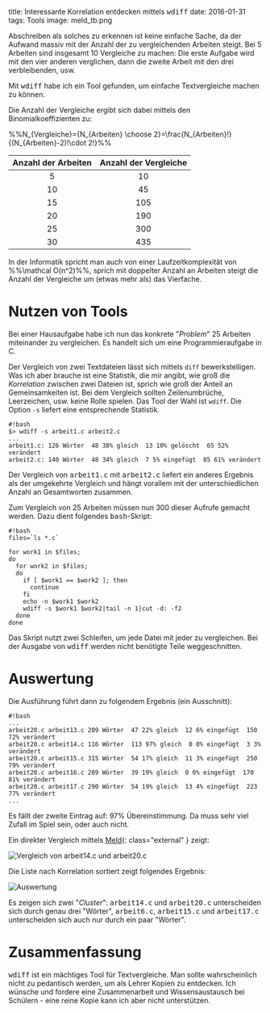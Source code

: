 title: Interessante Korrelation entdecken mittels <samp>wdiff</samp>
date: 2016-01-31
tags: Tools
image: meld_tb.png

Abschreiben als solches zu erkennen ist keine einfache Sache, da der Aufwand massiv mit der Anzahl der zu vergleichenden
Arbeiten steigt. Bei 5 Arbeiten sind insgesamt 10 Vergleiche zu machen: Die erste Aufgabe wird mit den vier anderen
verglichen, dann die zweite Arbeit mit den drei verbleibenden, usw.

Mit <samp>wdiff</samp> habe ich ein Tool gefunden, um einfache Textvergleiche machen zu können.

Die Anzahl der Vergleiche ergibt sich dabei mittels den Binomialkoeffizienten zu:

%%N_{Vergleiche}={N_{Arbeiten} \choose 2}=\frac{N_{Arbeiten}!}{(N_{Arbeiten}-2)!\cdot 2!}%%

Anzahl der Arbeiten|Anzahl der Vergleiche
:-:|:-:
5|10
10|45
15|105
20|190
25|300
30|435

In der Informatik spricht man auch von einer Laufzeitkomplexität von %%\mathcal O(n^2)%%, sprich mit doppelter Anzahl
an Arbeiten steigt die Anzahl der Vergleiche um (etwas mehr als) das Vierfache.

# Nutzen von Tools

Bei einer Hausaufgabe habe ich nun das konkrete "*Problem*" 25 Arbeiten miteinander zu vergleichen. Es handelt sich
um eine Programmieraufgabe in C.

Der Vergleich von zwei Textdateien lässt sich mittels <code>diff</code> bewerkstelligen. Was ich aber brauche ist eine Statistik,
die mir angibt, wie groß die *Korrelation* zwischen zwei Dateien ist, sprich wie groß der Anteil an Gemeinsamkeiten ist.
Bei dem Vergleich sollten Zeilenumbrüche, Leerzeichen, usw. keine Rolle spielen. Das Tool der Wahl ist <code>wdiff</code>. Die Option
<code>-s</code> liefert eine entsprechende Statistik.

    #!bash
    $> wdiff -s arbeit1.c arbeit2.c
    ...
    arbeit1.c: 126 Wörter  48 38% gleich  13 10% gelöscht  65 52% verändert
    arbeit2.c: 140 Wörter  48 34% gleich  7 5% eingefügt  85 61% verändert

Der Vergleich von <samp>arbeit1.c</samp> mit <samp>arbeit2.c</samp> liefert ein anderes Ergebnis als der umgekehrte Vergleich und
hängt vorallem mit der unterschiedlichen Anzahl an Gesamtworten zusammen.

Zum Vergleich von 25 Arbeiten müssen nun 300 dieser Aufrufe gemacht werden. Dazu dient folgendes <samp>bash</samp>-Skript:

    #!bash
    files=`ls *.c`

    for work1 in $files;
    do
      for work2 in $files;
      do
        if [ $work1 == $work2 ]; then
          continue
        fi
        echo -n $work1 $work2
        wdiff -s $work1 $work2|tail -n 1|cut -d: -f2
      done
    done

Das Skript nutzt zwei Schleifen, um jede Datei mit jeder zu vergleichen. Bei der Ausgabe von <samp>wdiff</samp> werden
nicht benötigte Teile weggeschnitten.

# Auswertung
Die Ausführung führt dann zu folgendem Ergebnis (ein Ausschnitt):

    #!bash
    ...
    arbeit20.c arbeit13.c 209 Wörter  47 22% gleich  12 6% eingefügt  150 72% verändert
    arbeit20.c arbeit14.c 116 Wörter  113 97% gleich  0 0% eingefügt  3 3% verändert
    arbeit20.c arbeit15.c 315 Wörter  54 17% gleich  11 3% eingefügt  250 79% verändert
    arbeit20.c arbeit16.c 209 Wörter  39 19% gleich  0 0% eingefügt  170 81% verändert
    arbeit20.c arbeit17.c 290 Wörter  54 19% gleich  13 4% eingefügt  223 77% verändert
    ...

Es fällt der zweite Eintrag auf: 97% Übereinstimmung. Da muss sehr viel Zufall im Spiel sein, oder auch nicht.

Ein direkter Vergleich mittels [Meld](http://meldmerge.org/){: class="external" } zeigt:

![Vergleich von arbeit14.c und arbeit20.c]({filename}meld.png)

Die Liste nach Korrelation sortiert zeigt folgendes Ergebnis:

![Auswertung]({filename}auswertung.png)

Es zeigen sich zwei "*Cluster*": <samp>arbeit14.c</samp> und <samp>arbeit20.c</samp> unterscheiden sich durch genau drei "Wörter",
<samp>arbeit6.c</samp>, <samp>arbeit15.c</samp> und <samp>arbeit17.c</samp> unterscheiden sich auch nur durch ein paar "Wörter".

# Zusammenfassung
<samp>wdiff</samp> ist ein mächtiges Tool für Textvergleiche. Man sollte wahrscheinlich nicht zu pedantisch werden, um als Lehrer
Kopien zu entdecken. Ich wünsche und fordere eine Zusammenarbeit und Wissensaustausch bei Schülern - eine reine Kopie kann ich
aber nicht unterstützen.
